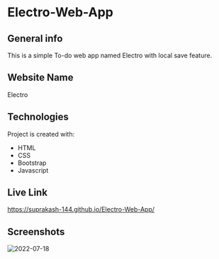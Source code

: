 # Electro-Web-App

## General info
This is a simple To-do web app named Electro with local save feature.

## Website Name
Electro
	
## Technologies
Project is created with:
* HTML
* CSS
* Bootstrap
* Javascript

## Live Link
https://suprakash-144.github.io/Electro-Web-App/

## Screenshots

![2022-07-18](https://user-images.githubusercontent.com/92419286/179553351-abe78865-efca-4ece-a147-bc7d99b5d32f.png)
